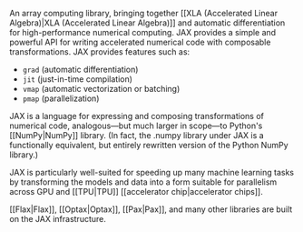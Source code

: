 
An array computing library, bringing together
[[XLA (Accelerated Linear Algebra)|XLA (Accelerated Linear Algebra)]] and automatic differentiation
for high-performance numerical computing. JAX provides a simple and powerful
API for writing accelerated numerical code with composable transformations.
JAX provides features such as:

<ul>
<li><code translate="no" dir="ltr">grad</code> (automatic differentiation)</li>
<li><code translate="no" dir="ltr">jit</code> (just-in-time compilation)</li>
<li><code translate="no" dir="ltr">vmap</code> (automatic vectorization or batching)</li>
<li><code translate="no" dir="ltr">pmap</code> (parallelization)</li>
</ul>

JAX is a language for expressing and composing transformations of numerical
code, analogous—but much larger in scope—to Python&#39;s [[NumPy|NumPy]]
library. (In fact, the .numpy library under JAX is a functionally equivalent,
but entirely rewritten version of the Python NumPy library.)

JAX is particularly well-suited for speeding up many machine learning tasks
by transforming the models and data into a form suitable for parallelism
across GPU and [[TPU|TPU]] [[accelerator chip|accelerator chips]].

[[Flax|Flax]], [[Optax|Optax]], [[Pax|Pax]], and many other
libraries are built on the JAX infrastructure.


